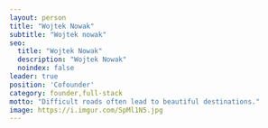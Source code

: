 ```yaml
---
layout: person
title: "Wojtek Nowak"
subtitle: "Wojtek nowak"
seo:
  title: "Wojtek Nowak"
  description: "Wojtek Nowak"
  noindex: false
leader: true
position: 'Cofounder'
category: founder,full-stack
motto: "Difficult roads often lead to beautiful destinations."
image: https://i.imgur.com/SpMl1N5.jpg
---
```

